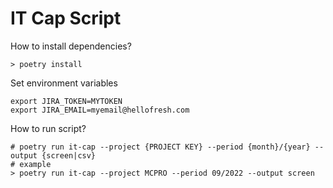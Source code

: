 # IT Cap Script

How to install dependencies?

```shell
> poetry install
```

Set environment variables

```shell
export JIRA_TOKEN=MYTOKEN
export JIRA_EMAIL=myemail@hellofresh.com
```

How to run script?

```shell
# poetry run it-cap --project {PROJECT KEY} --period {month}/{year} --output {screen|csv}
# example
> poetry run it-cap --project MCPRO --period 09/2022 --output screen
```
